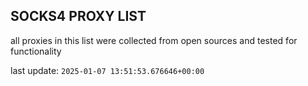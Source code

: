## SOCKS4 PROXY LIST

all proxies in this list were collected from open sources and tested for functionality

last update: `2025-01-07 13:51:53.676646+00:00`